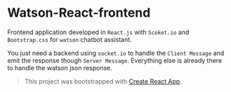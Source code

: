 # Watson-React-frontend

Frontend application developed in `React.js` with `Scoket.io` and `Bootstrap.css` for `watson` chatbot assistant.

You just need a backend using `socket.io` to handle the `Client Message` and emit the response though `Server Message`. Everything else is already there to handle the watson json response.

>This project was bootstrapped with [Create React App](https://github.com/facebook/create-react-app).

